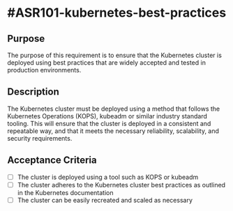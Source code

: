 # #ASR101-kubernetes-best-practices

## Purpose

The purpose of this requirement is to ensure that the Kubernetes cluster is deployed
using best practices that are widely accepted and tested in production environments.

## Description

The Kubernetes cluster must be deployed using a method that follows the Kubernetes
Operations (KOPS), kubeadm or similar industry standard tooling. This will ensure
that the cluster is deployed in a consistent and repeatable way, and that it meets
the necessary reliability, scalability, and security requirements.

## Acceptance Criteria

- [ ] The cluster is deployed using a tool such as KOPS or kubeadm
- [ ] The cluster adheres to the Kubernetes cluster best practices as outlined
in the Kubernetes documentation
- [ ] The cluster can be easily recreated and scaled as necessary
